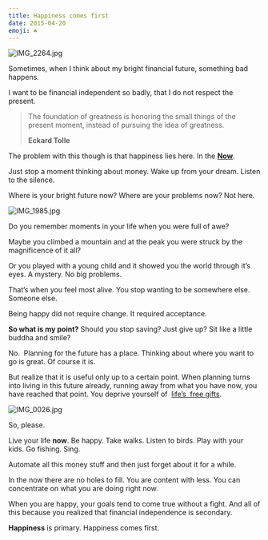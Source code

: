 ```yaml
---
title: Happiness comes first
date: 2015-04-20
emoji: ☘️
---
```


![IMG_2264.jpg](/images/IMG_2264.jpg)

Sometimes, when I think about my bright financial future, something bad happens.

I want to be financial independent so badly, that I do not respect the present.

> The foundation of greatness is honoring the small things of the present moment, instead of pursuing the idea of greatness.
> 
> 
> **Eckard Tolle**
> 

The problem with this though is that happiness lies here. In the **[Now](/now/)**.

Just stop a moment thinking about money. Wake up from your dream. Listen to the silence.

Where is your bright future now? Where are your problems now? Not here.

![IMG_1985.jpg](/images/IMG_1985.jpg)

Do you remember moments in your life when you were full of awe?

Maybe you climbed a mountain and at the peak you were struck by the magnificence of it all?

Or you played with a young child and it showed you the world through it’s eyes. A mystery. No big problems.

That’s when you feel most alive. You stop wanting to be somewhere else. Someone else.

Being happy did not require change. It required acceptance.

**So what is my point?** Should you stop saving? Just give up? Sit like a little buddha and smile?

No.  Planning for the future has a place. Thinking about where you want to go is great. Of course it is.

But realize that it is useful only up to a certain point. When planning turns into living in this future already, running away from what you have now, you have reached that point. You deprive yourself of  [life’s  free gifts](The%20best%20things%20in%20life%20are%20free!%2041816111f2b6414195d8f74576c8519c.md).

![IMG_0026.jpg](/images/IMG_0026.jpg)

So, please.

Live your life **now**. Be happy. Take walks. Listen to birds. Play with your kids. Go fishing. Sing.

Automate all this money stuff and then just forget about it for a while.

In the now there are no holes to fill. You are content with less. You can concentrate on what you are doing right now.

When you are happy, your goals tend to come true without a fight. And all of this because you realized that financial independence is secondary.

**Happiness** is primary. Happiness comes first.